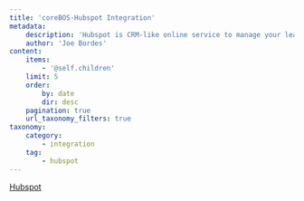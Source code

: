 ```yaml
---
title: 'coreBOS-Hubspot Integration'
metadata:
    description: 'Hubspot is CRM-like online service to manage your leads and inbound marketing.'
    author: 'Joe Bordes'
content:
    items:
        - '@self.children'
    limit: 5
    order:
        by: date
        dir: desc
    pagination: true
    url_taxonomy_filters: true
taxonomy:
    category:
        - integration
    tag:
        - hubspot
---
```


[Hubspot](../../../08.extensions-integrations/02.integration/13.hubspot/)

